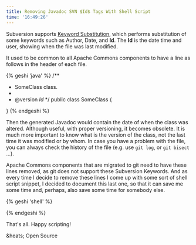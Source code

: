 ```yaml
---
title: Removing Javadoc SVN $Id$ Tags With Shell Script
time: '16:49:26'
---
```


Subversion supports [Keyword Substitution](http://svnbook.red-bean.com/en/1.4/svn.advanced.props.special.keywords.html), which performs substitution of some keywords such as Author, Date, and **Id**. The **Id** is the date time and user, showing when the file was last modified.

It used to be common to all Apache Commons components to have a line as follows in the header of each file.

{% geshi 'java' %}
/**
 * SomeClass class.
 *
 * @version $Id$
 */
public class SomeClass {
    
}
{% endgeshi %}

Then the generated Javadoc would contain the date of when the class was altered. Although useful, with proper versioning, it becomes obsolete. It is much more important to know what is the version of the class, not the last time it was modified or by whom. In case you have a problem with the file, you can always check the history of the file (e.g. use `git log`, or `git bisect` &hellip;).

Apache Commons components that are migrated to git need to have these lines removed, as git does not support these Subversion Keywords. And as every time I decide to remove these lines I come up with some sort of shell script snippet, I decided to document this last one, so that it can save me some time and, perhaps, also save some time for somebody else.

{% geshi 'shell' %}

{% endgeshi %}

That's all. Happy scripting!

&heats; Open Source
